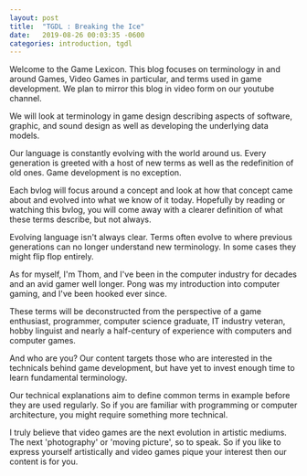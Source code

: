 ```yaml
---
layout: post
title:  "TGDL : Breaking the Ice"
date:   2019-08-26 00:03:35 -0600
categories: introduction, tgdl
---
```


Welcome to the Game Lexicon. This blog focuses on terminology in and around Games, Video Games in particular, and terms used in game development. We plan to mirror this blog in video form on our youtube channel.

We will look at terminology in game design describing aspects of software, graphic, and sound design as well as developing the underlying data models.

Our language is constantly evolving with the world around us. Every generation is greeted with a host of new terms as well as the redefinition of old ones. Game development is no exception.

Each bvlog will focus around a concept and look at how that concept came about and evolved into what we know of it today. Hopefully by reading or watching this bvlog, you will come away with a clearer definition of what these terms describe, but not always.

Evolving language isn't always clear. Terms often evolve to where previous generations can no longer understand new terminology. In some cases they might flip flop entirely.

As for myself, I'm Thom, and I've been in the computer industry for decades and an avid gamer well longer. Pong was my introduction into computer gaming, and I've been hooked ever since.

These terms will be deconstructed from the perspective of a game enthusiast, programmer, computer science graduate, IT industry veteran, hobby linguist and nearly a half-century of experience with computers and computer games.

And who are you? Our content targets those who are interested in the technicals behind game development, but have yet to invest enough time to learn fundamental terminology.

Our technical explanations aim to define common terms in example before they are used regularly. So if you are familiar with programming or computer architecture, you might require something more technical.

I truly believe that video games are the next evolution in artistic mediums. The next 'photography' or 'moving picture', so to speak. So if you like to express yourself artistically and video games pique your interest then our content is for you.
